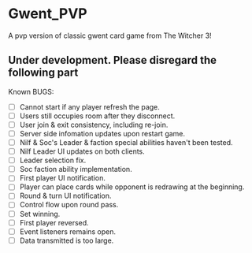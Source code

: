 # Gwent_PVP
A pvp version of classic gwent card game from The Witcher 3!

## Under development. Please disregard the following part
Known BUGS:
- [ ] Cannot start if any player refresh the page.
- [ ] Users still occupies room after they disconnect.
- [ ] User join & exit consistency, including re-join.
- [ ] Server side infomation updates upon restart game.
- [ ] Nilf & Soc's Leader & faction special abilities haven't been tested.
- [ ] Nilf Leader UI updates on both clients.
- [ ] Leader selection fix.
- [ ] Soc faction ability implementation.
- [ ] First player UI notification.
- [ ] Player can place cards while opponent is redrawing at the beginning.
- [ ] Round & turn UI notification.
- [ ] Control flow upon round pass.
- [ ] Set winning.
- [ ] First player reversed.
- [ ] Event listeners remains open.
- [ ] Data transmitted is too large.
